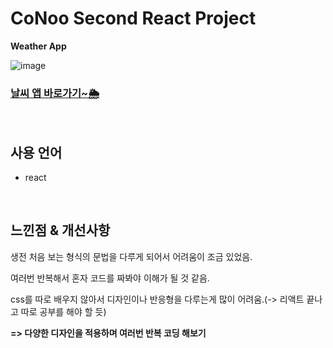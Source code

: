 # CoNoo Second React Project

**Weather App**

![image](https://github.com/user-attachments/assets/78597c57-50a1-4ebe-8994-cb6417fe0dd1)

### **[날씨 앱 바로가기~🌦](https://jihyoung-rps-game-final.netlify.app/)**

<br>

## 사용 언어
* react

<br>

## **느낀점 & 개선사항**
생전 처음 보는 형식의 문법을 다루게 되어서 어려움이 조금 있었음.

여러번 반복해서 혼자 코드를 짜봐야 이해가 될 것 같음.

css를 따로 배우지 않아서 디자인이나 반응형을 다루는게 많이 어려움.(-> 리액트 끝나고 따로 공부를 해야 할 듯)

**=> 다양한 디자인을 적용하며 여러번 반복 코딩 해보기**
